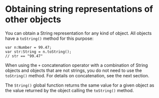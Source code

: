 # Obtaining string representations of other objects

You can obtain a String representation for any kind of object. All objects have
a `toString()` method for this purpose:

    var n:Number = 99.47;
    var str:String = n.toString();
    // str == "99.47"

When using the `+` concatenation operator with a combination of String objects
and objects that are not strings, you do not need to use the `toString()`
method. For details on concatenation, see the next section.

The `String()` global function returns the same value for a given object as the
value returned by the object calling the `toString()` method.
